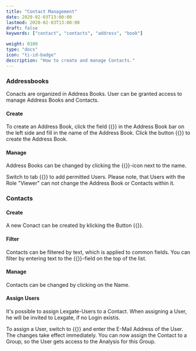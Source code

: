 ```yaml
---
title: "Contact Management"
date: 2020-02-03T13:00:00
lastmod: 2020-02-03T13:00:00
draft: false
keywords: ["contact", "contacts", "address", "book"]

weight: 0100
type: "docs"
icon: "ti-id-badge"
description: "How to create and manage Contacts."
---
```


### Addressbooks
Conacts are organized in Address Books. User can be granted access to manage Address Books and Contacts.

#### Create
To create an Address Book, click the field {{<lga-lbl text="Start typing to add">}} in the Address Book bar on the left side and fill in the name of the Address Book. Click the button {{<lga-btn type="negative" icon="add">}} to create the Address Book.

#### Manage
Address Books can be changed by clicking the {{<lga-btn type="negative" icon="edit">}}-icon next to the name.

Switch to tab {{<lga-tab text="Users">}} to add permitted Users. Please note, that Users with the Role "Viewer" can not change the Address Book or Contacts within it.

### Contacts

#### Create
A new Conact can be created by klicking the Button {{<lga-btn type="negative" icon="add" text="Create">}}.

#### Filter
Contacts can be filtered by text, which is applied to common fields. You can filter by entering text to the {{<lga-lbl text="Search">}}-field on the top of the list.

#### Manage
Contacts can be changed by clicking on the Name.

#### Assign Users
It's possible to assign Lexgate-Users to a Contact. When assigning a User, he will be invited to Lexgate, if no Login existis.

To assign a User, switch to {{<lga-tab text="Assigned Users">}} and enter the E-Mail Address of the User.
The changes take effect immediately. You can now assign the Contact to a Group, so the User gets access to the Analysis for this Group.

